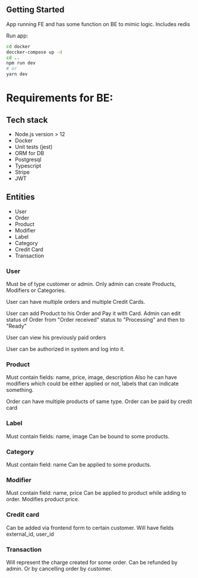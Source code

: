 
## Getting Started

App running FE and has some function on BE to mimic logic. Includes redis

Run app:

```bash
cd docker
doccker-compose up -d
cd ..
npm run dev
# or
yarn dev
```


# Requirements for BE:

## Tech stack

 - Node.js version > 12
 - Docker
 - Unit tests (jest)
 - ORM for DB
 - Postgresql
 - Typescript
 - Stripe
 - JWT

## Entities
 - User
 - Order
 - Product
 - Modifier
 - Label
 - Category
 - Credit Card
 - Transaction


### User
Must be of type customer or admin. 
Only admin can create Products, Modifiers or Categories.

User can have multiple orders and multiple Credit Cards. 

User can add Product to his Order and Pay it with Card.
Admin can edit status of Order from "Order received" status to "Processing" and then to "Ready"

User can view his previously paid orders

User can be authorized in system and log into it.

### Product
Must contain fields: name, price, image, description
Also he can have modifiers which could be either applied or not, labels that can indicate something. 

Order can have multiple products of same type. 
Order can be paid by credit card

### Label
Must contain fields: name, image
Can be bound to some products.

### Category
Must contain field: name
Can be applied to some products.

### Modifier
Must contain field: name, price
Can be applied to product while adding to order. Modifies product price.

 
### Credit card
Can be added via frontend form to certain customer.
Will have fields external_id, user_id


### Transaction
Will represent the charge created for some order. Can be refunded by admin. Or by cancelling order by customer.



